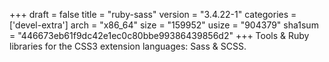 +++
draft = false
title = "ruby-sass"
version = "3.4.22-1"
categories = ['devel-extra']
arch = "x86_64"
size = "159952"
usize = "904379"
sha1sum = "446673eb61f9dc42e1ec0c80bbe99386439856d2"
+++
Tools & Ruby libraries for the CSS3 extension languages: Sass & SCSS.